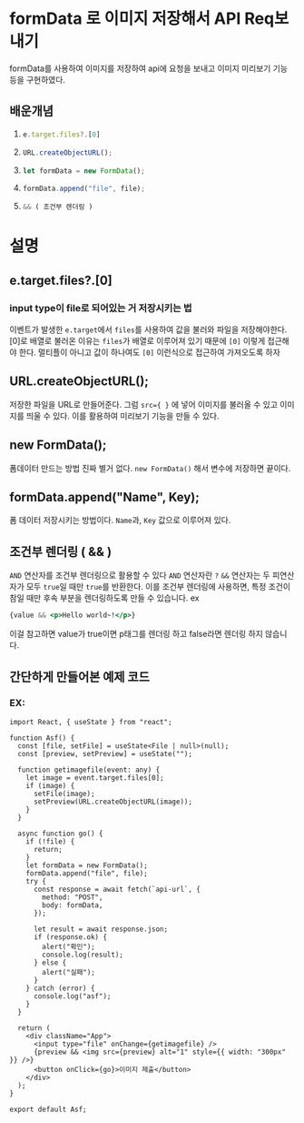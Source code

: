 # formData 로 이미지 저장해서 API Req보내기

formData를 사용하여 이미지를 저장하여 api에 요청을 보내고 이미지 미리보기 기능 등을 구현하였다.

## 배운개념

1. ```jsx
   e.target.files?.[0]
   ```
4. ```jsx
   URL.createObjectURL();
   ```
5. ```jsx
   let formData = new FormData();
   ```
6. ```jsx
   formData.append("file", file);
   ```
7. ```jsx
   && ( 조건부 렌더링 )
   ```

# 설명

## e.target.files?.[0]
### input type이 file로 되어있는 거 저장시키는 법 
이벤트가 발생한 `e.target`에서 `files`를 사용하여 값을 불러와 파일을 저장해야한다.
[0]로 배열로 불러온 이유는 `files`가 배열로 이루어져 있기 때문에 `[0]` 이렇게 접근해야 한다.
멀티플이 아니고 값이 하나여도 `[0]` 이런식으로 접근하여 가져오도록 하자

## URL.createObjectURL();
저장한 파일을 URL로 만들어준다.
그럼 `src={ }` 에 넣어 이미지를 불러올 수 있고 이미지를 띄울 수 있다.
이를 활용하여 미리보기 기능을 만들 수 있다.

## new FormData();
폼데이터 만드는 방법
진짜 별거 없다.
`new FormData()` 해서 변수에 저장하면 끝이다.

## formData.append("Name", Key);
폼 데이터 저장시키는 방법이다.
`Name`과, `Key` 값으로 이루어져 있다.

## 조건부 렌더링 ( && )
`AND` 연산자를 조건부 렌더링으로 활용할 수 있다
`AND` 연산자란 `?` `&&` 연산자는 두 피연산자가 모두 `true`일 때만 `true`를 반환한다.
이를 조건부 렌더링에 사용하면, 특정 조건이 참일 때만 후속 부분을 렌더링하도록 만들 수 있습니다.
ex
``` jsx
{value && <p>Hello world~!</p>}
```
이걸 참고하면 value가 true이면 p태그를 렌더링 하고 false라면 렌더링 하지 않습니다.


## 간단하게 만들어본 예제 코드
### EX: 
```tsx
import React, { useState } from "react";

function Asf() {
  const [file, setFile] = useState<File | null>(null);
  const [preview, setPreview] = useState("");

  function getimagefile(event: any) {
    let image = event.target.files[0];
    if (image) {
      setFile(image);
      setPreview(URL.createObjectURL(image));
    }
  }

  async function go() {
    if (!file) {
      return;
    }
    let formData = new FormData();
    formData.append("file", file);
    try {
      const response = await fetch(`api-url`, {
        method: "POST",
        body: formData,
      });

      let result = await response.json;
      if (response.ok) {
        alert("확인");
        console.log(result);
      } else {
        alert("실패");
      }
    } catch (error) {
      console.log("asf");
    }
  }

  return (
    <div className="App">
      <input type="file" onChange={getimagefile} />
      {preview && <img src={preview} alt="1" style={{ width: "300px" }} />}
      <button onClick={go}>이미지 제출</button>
    </div>
  );
}

export default Asf;
```
